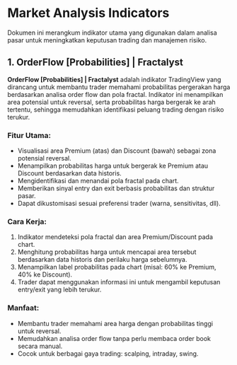 # Market Analysis Indicators

Dokumen ini merangkum indikator utama yang digunakan dalam analisa pasar untuk meningkatkan keputusan trading dan manajemen risiko.

## 1. OrderFlow [Probabilities] | Fractalyst

**OrderFlow [Probabilities] | Fractalyst** adalah indikator TradingView yang dirancang untuk membantu trader memahami probabilitas pergerakan harga berdasarkan analisa order flow dan pola fractal. Indikator ini menampilkan area potensial untuk reversal, serta probabilitas harga bergerak ke arah tertentu, sehingga memudahkan identifikasi peluang trading dengan risiko terukur.

### Fitur Utama:
- Visualisasi area Premium (atas) dan Discount (bawah) sebagai zona potensial reversal.
- Menampilkan probabilitas harga untuk bergerak ke Premium atau Discount berdasarkan data historis.
- Mengidentifikasi dan menandai pola fractal pada chart.
- Memberikan sinyal entry dan exit berbasis probabilitas dan struktur pasar.
- Dapat dikustomisasi sesuai preferensi trader (warna, sensitivitas, dll).

### Cara Kerja:
1. Indikator mendeteksi pola fractal dan area Premium/Discount pada chart.
2. Menghitung probabilitas harga untuk mencapai area tersebut berdasarkan data historis dan perilaku harga sebelumnya.
3. Menampilkan label probabilitas pada chart (misal: 60% ke Premium, 40% ke Discount).
4. Trader dapat menggunakan informasi ini untuk mengambil keputusan entry/exit yang lebih terukur.

### Manfaat:
- Membantu trader memahami area harga dengan probabilitas tinggi untuk reversal.
- Memudahkan analisa order flow tanpa perlu membaca order book secara manual.
- Cocok untuk berbagai gaya trading: scalping, intraday, swing.
